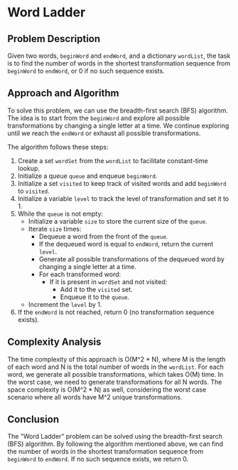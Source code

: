 # Word Ladder

## Problem Description

Given two words, `beginWord` and `endWord`, and a dictionary `wordList`, the task is to find the number of words in the shortest transformation sequence from `beginWord` to `endWord`, or 0 if no such sequence exists.

## Approach and Algorithm

To solve this problem, we can use the breadth-first search (BFS) algorithm. The idea is to start from the `beginWord` and explore all possible transformations by changing a single letter at a time. We continue exploring until we reach the `endWord` or exhaust all possible transformations.

The algorithm follows these steps:

1. Create a set `wordSet` from the `wordList` to facilitate constant-time lookup.
2. Initialize a queue `queue` and enqueue `beginWord`.
3. Initialize a set `visited` to keep track of visited words and add `beginWord` to `visited`.
4. Initialize a variable `level` to track the level of transformation and set it to 1.
5. While the `queue` is not empty:
   - Initialize a variable `size` to store the current size of the `queue`.
   - Iterate `size` times:
     - Dequeue a word from the front of the `queue`.
     - If the dequeued word is equal to `endWord`, return the current `level`.
     - Generate all possible transformations of the dequeued word by changing a single letter at a time.
     - For each transformed word:
       - If it is present in `wordSet` and not visited:
         - Add it to the `visited` set.
         - Enqueue it to the `queue`.
   - Increment the `level` by 1.
6. If the `endWord` is not reached, return 0 (no transformation sequence exists).

## Complexity Analysis

The time complexity of this approach is O(M^2 * N), where M is the length of each word and N is the total number of words in the `wordList`. For each word, we generate all possible transformations, which takes O(M) time. In the worst case, we need to generate transformations for all N words. The space complexity is O(M^2 * N) as well, considering the worst case scenario where all words have M^2 unique transformations.

## Conclusion

The "Word Ladder" problem can be solved using the breadth-first search (BFS) algorithm. By following the algorithm mentioned above, we can find the number of words in the shortest transformation sequence from `beginWord` to `endWord`. If no such sequence exists, we return 0.
